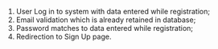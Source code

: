 1. User Log in to system with data entered while registration;
2. Email validation which is already retained in database;
3. Password matches to data entered while registration;
4. Redirection to Sign Up page.

